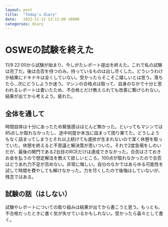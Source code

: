 ```yaml
---
layout: post
title:  "Today's diary"
date:   2022-11-12 13:12:00 +0900
categories: diary
---
```


# OSWEの試験を終えた
11/9 22:00から試験が始まり、今しがたレポート提出を終えた。これで私の試験は完了だ。後は合否を待つのみ。持っているものは出し尽くした。どういうわけか結果にドキドキは全くしていない。受かったらそこそこ嬉しいとは思う。落ちたら...次にどうしようか迷う。マシンの合格点は取って、自身のなかで十分と思われるレポートは書いたため、不合格とだけ教えられても改善に繋げられない。結果が出てから考えよう。疲れた。

## 全体を通して
時間自体は十分にあったため緊張感はほとんど無かった。といってもマシンでは85点しか取れなかったし、途中何度か本当に詰まって困り果てた。どうしようもなく詰まってしまうとそれ以上続けても進捗が生まれないので潔く休憩を取っていた。休憩を終えると不思議と解決策が思いついた。それで2度急場をしのいだが、最後の関門である2台目のRCEだけは達成できなかった。合否はさておきお金を払うので想定解法を教えて欲しいところ。100点が取れなかったので合否はどうあれ力不足が否めない。非常に悔しい。自分のなかではあらゆる可能性を試して時間を費やしても解けなかった。力を尽くしたので後悔はしていないが、残念ではある。

## 試験の話（はしない）
試験やレポートについての取り組みは結果が出てから書こうと思う。もっとも、不合格だったときに書く気が失せているかもしれない。受かったら喜々として書く。
